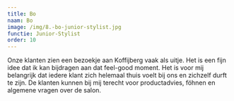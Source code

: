 ```yaml
---
title: Bo
naam: Bo
image: /img/8.-bo-junior-stylist.jpg
functie: Junior-Stylist
order: 10
---
```



Onze klanten zien een bezoekje aan Koffijberg vaak als uitje. Het is een fijn idee dat ik kan bijdragen aan dat feel-good moment. Het is voor mij belangrijk dat iedere klant zich helemaal thuis voelt bij ons en zichzelf durft te zijn. De klanten kunnen bij mij terecht voor productadvies, föhnen en algemene vragen over de salon.
